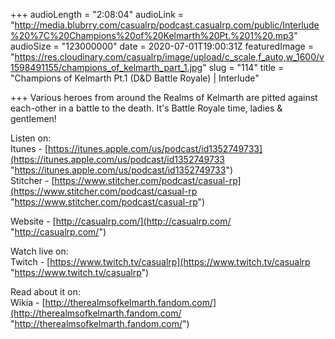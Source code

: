 +++
audioLength = "2:08:04"
audioLink = "http://media.blubrry.com/casualrp/podcast.casualrp.com/public/Interlude%20%7C%20Champions%20of%20Kelmarth%20Pt.%201%20.mp3"
audioSize = "123000000"
date = 2020-07-01T19:00:31Z
featuredImage = "https://res.cloudinary.com/casualrp/image/upload/c_scale,f_auto,w_1600/v1598491155/champions_of_kelmarth_part_1.jpg"
slug = "114"
title = "Champions of Kelmarth Pt.1 (D&D Battle Royale) | Interlude"

+++
Various heroes from around the Realms of Kelmarth are pitted against each-other in a battle to the death. It's Battle Royale time, ladies & gentlemen!  
  
Listen on:   
Itunes - [https://itunes.apple.com/us/podcast/id1352749733](https://itunes.apple.com/us/podcast/id1352749733 "https://itunes.apple.com/us/podcast/id1352749733")   
Stitcher - [https://www.stitcher.com/podcast/casual-rp](https://www.stitcher.com/podcast/casual-rp "https://www.stitcher.com/podcast/casual-rp")

Website - [http://casualrp.com/](http://casualrp.com/ "http://casualrp.com/") 

Watch live on:   
Twitch - [https://www.twitch.tv/casualrp](https://www.twitch.tv/casualrp "https://www.twitch.tv/casualrp") 

Read about it on:   
Wikia - [http://therealmsofkelmarth.fandom.com/](http://therealmsofkelmarth.fandom.com/ "http://therealmsofkelmarth.fandom.com/")